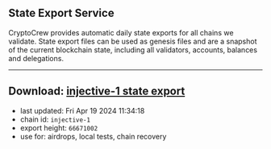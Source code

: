 ## State Export Service
CryptoCrew provides automatic daily state exports for all chains we validate. State export files can be used as genesis files and are a snapshot of the current blockchain state, including all validators, accounts, balances and delegations.

---
**Download: [injective-1 state export](https://dl-eu2.ccvalidators.com/SERVICE/injective/injective-1_export_66671002.json)**
---

- last updated: Fri Apr 19 2024 11:34:18
- chain id: `injective-1`
- export height: `66671002`
- use for: airdrops, local tests, chain recovery

